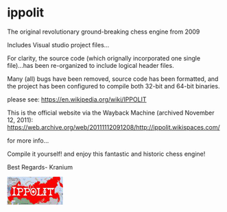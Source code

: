# ippolit
The original revolutionary ground-breaking chess engine from 2009

Includes Visual studio project files...

For clarity, the source code (which orignally incorporated one single file)...has been re-organized to include logical header files.

Many (all) bugs have been removed, source code has been formatted, and the project has been configured to compile both 32-bit and 64-bit binaries.

please see:
https://en.wikipedia.org/wiki/IPPOLIT

This is the official website via the Wayback Machine (archived November 12, 2011):
https://web.archive.org/web/20111112091208/http://ippolit.wikispaces.com/

for more info...

Compile it yourself! and enjoy this fantastic and historic chess engine!

Best Regards-
Kranium

![alt tag](https://raw.githubusercontent.com/FireFather/ippolit/master/ippolitlogo.bmp)
